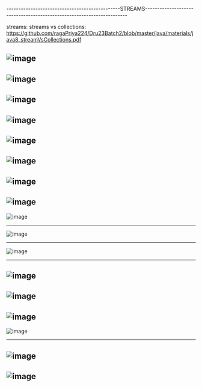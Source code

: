 
-----------------------------------------------STREAMS----------------------------------------------------------------------


streams: streams vs collections: https://github.com/ragaPriya224/Dru23Batch2/blob/master/java/materials/java8_streamVsCollections.pdf

![image](https://github.com/ragaPriya224/Dru23Batch2/assets/90038032/fa50573f-d311-482e-ad1f-799c0393c817)
---------------------------------------
![image](https://github.com/ragaPriya224/Dru23Batch2/assets/90038032/73745c9d-a712-490a-bfff-a7b47b06c726)
--------------------------
![image](https://github.com/ragaPriya224/Dru23Batch2/assets/90038032/42eafb37-35a4-4d2e-b06b-99fd1a796b50)
-----------------
![image](https://github.com/ragaPriya224/Dru23Batch2/assets/90038032/8479e660-ef23-4fdd-93b2-6635a93e971d)
--------------
![image](https://github.com/ragaPriya224/Dru23Batch2/assets/90038032/1d12b45d-6306-47cd-a88d-ef3b1922a4c2)
--------------
![image](https://github.com/ragaPriya224/Dru23Batch2/assets/90038032/8fe4a8b5-cf88-4239-a36a-989a56786940)
----------------
![image](https://github.com/ragaPriya224/Dru23Batch2/assets/90038032/3b42aa2f-d7d4-4338-b11d-357c494cd86f)
--------------
![image](https://github.com/ragaPriya224/Dru23Batch2/assets/90038032/8a8b8593-b6a1-4fe2-b69a-2f772f55e28b)
-----------------
![image](https://github.com/ragaPriya224/Dru23Batch2/assets/90038032/e5845cfb-5099-4363-a885-8949fff57152)

--------------------
![image](https://github.com/ragaPriya224/Dru23Batch2/assets/90038032/0e33d9d2-dd7d-4ad0-8bbe-11773b95ec70)

---------------------
![image](https://github.com/ragaPriya224/Dru23Batch2/assets/90038032/34cd717a-d8de-4524-ac52-859d38787b1f)

-------------------------

![image](https://github.com/ragaPriya224/Dru23Batch2/assets/90038032/f8715fe1-b1e2-4f01-8bfc-986f0cf643b4)
---------------------------

![image](https://github.com/ragaPriya224/Dru23Batch2/assets/90038032/2398560b-17ec-47d2-b6fc-5defd90b2da1)
-----------------------------
![image](https://github.com/ragaPriya224/Dru23Batch2/assets/90038032/1d03f1f6-1d66-4a81-8ff3-aad0f90fe65f)
--------------------------
![image](https://github.com/ragaPriya224/Dru23Batch2/assets/90038032/25060109-f323-4265-904b-14d39d78d3b3)

-------------------------
![image](https://github.com/ragaPriya224/Dru23Batch2/assets/90038032/50655a49-f81a-49b5-bf88-9de5d9ead50f)
-------------------------
![image](https://github.com/ragaPriya224/Dru23Batch2/assets/90038032/5af4e8be-6a61-48dc-a6fc-1520feb0b28c)
-------------------------




